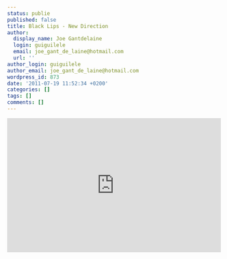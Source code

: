 ```yaml
---
status: publie
published: false
title: Black Lips - New Direction
author:
  display_name: Joe Gantdelaine
  login: guiguilele
  email: joe_gant_de_laine@hotmail.com
  url: ''
author_login: guiguilele
author_email: joe_gant_de_laine@hotmail.com
wordpress_id: 873
date: '2011-07-19 11:52:34 +0200'
categories: []
tags: []
comments: []
---
```

<iframe width="500" height="314" src="http://www.youtube.com/embed/Idf9bIl1_qI" frameborder="0" allowfullscreen></iframe>
